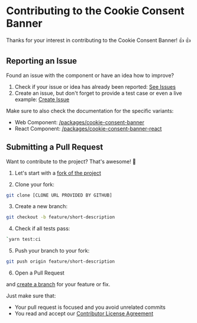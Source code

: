 # Contributing to the Cookie Consent Banner

Thanks for your interest in contributing to the Cookie Consent Banner! :thumbsup: :thumbsup:

## Reporting an Issue

Found an issue with the component or have an idea how to improve?

1. Check if your issue or idea has already been reported: [See Issues](https://github.com/porscheofficial/cookie-consent-banner/issues)
2. Create an issue, but don't forget to provide a test case or even a live example: [Create Issue](https://github.com/porscheofficial/cookie-consent-banner-prerelease/issues/new)

Make sure to also check the documentation for the specific variants:

- Web Component: [/packages/cookie-consent-banner](/packages/cookie-consent-banner)
- React Component: [/packages/cookie-consent-banner-react](/packages/cookie-consent-banner-react)

## Submitting a Pull Request

Want to contribute to the project? That's awesome! :tada:

1. Let's start with a [fork of the project](https://github.com/porscheofficial/cookie-consent-banner-prerelease/fork)

2. Clone your fork:

```sh
git clone [CLONE URL PROVIDED BY GITHUB]
```

3. Create a new branch:

```sh
git checkout -b feature/short-description
```

4. Check if all tests pass:

```sh
`yarn test:ci
```

5. Push your branch to your fork:

```sh
git push origin feature/short-description
```

6. Open a Pull Request

and [create a branch](https://git-scm.com/book/en/v2/Git-Branching-Basic-Branching-and-Merging) for your feature or fix.

Just make sure that:

- Your pull request is focused and you avoid unrelated commits
- You read and accept our [Contributor License Agreement](/CONTRIBUTOR_LICENSE_AGREEMENT.md)
